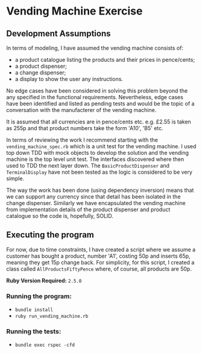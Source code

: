 # Vending Machine Exercise

## Development Assumptions
In terms of modeling, I have assumed the vending machine consists of:

- a product catalogue listing the products and their prices in pence/cents;
- a product dispenser;
- a change dispenser;
- a display to show the user any instructions.

No edge cases have been considered in solving this problem beyond the any
specified in the functional requirements.
Nevertheless, edge cases have been identified and listed as pending tests and would be the topic of a conversation with the manufacterer of the vending machine.

It is assumed that all currencies are in pence/cents etc. e.g. £2.55
is taken as 255p and that product numbers take the form 'A10', 'B5' etc.

In terms of reviewing the work I recommend starting with the
`vending_machine_spec.rb` which is a unit test for the vending machine.
I used top down TDD with mock objects to develop the solution and the vending
machine is the top level unit test. The interfaces discovered where then used
to TDD the next layer down.
The `BasicProductDispenser` and `TerminalDisplay` have not been tested as the logic is considered to be very simple.

The way the work has been done (using dependency inversion) means
that we can support any currency since that detail has been isolated in the change dispenser. Similarly we have encapsulated the vending machine from implementation details of the product dispenser and product catalogue so the code is, hopefully, SOLID.

## Executing the program
For now, due to time constraints, I have created a script where we
assume a customer has bought a product, number 'A1', costing 50p and inserts
65p, meaning they get 15p change back. For simplicity, for this script,
I created a class called `AllProductsFiftyPence` where, of course, all
products are 50p.

**Ruby Version Required:** `2.5.0`
### Running the program:
- `bundle install`
- `ruby run_vending_machine.rb`

### Running the tests:
- `bundle exec rspec -cfd`
